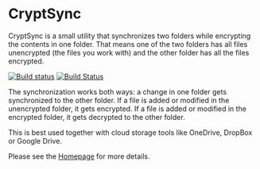 # CryptSync
CryptSync is a small utility that synchronizes two folders while encrypting the contents in one folder. That means one of the two folders has all files unencrypted (the files you work with) and the other folder has all the files encrypted.

[![Build status](https://ci.appveyor.com/api/projects/status/w2hl21ow5i8qtqr0?svg=true)](https://ci.appveyor.com/project/stefankueng/cryptsync)
[![Build Status](https://tortoisesvn.visualstudio.com/tortoisesvnGitHub/_apis/build/status/CryptSync)](https://tortoisesvn.visualstudio.com/tortoisesvnGitHub/_build/latest?definitionId=4)


The synchronization works both ways: a change in one folder gets synchronized to the other folder. If a file is added or modified in the unencrypted folder, it gets encrypted. If a file is added or modified in the encrypted folder, it gets decrypted to the other folder.

This is best used together with cloud storage tools like OneDrive, DropBox or Google Drive.

Please see the [Homepage](https://tools.stefankueng.com/CryptSync.html) for more details.